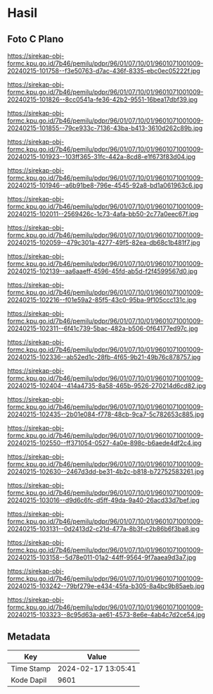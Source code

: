 # Hasil

## Foto C Plano

https://sirekap-obj-formc.kpu.go.id/7b46/pemilu/pdpr/96/01/07/10/01/9601071001009-20240215-101758--f3e50763-d7ac-436f-8335-ebc0ec05222f.jpg

https://sirekap-obj-formc.kpu.go.id/7b46/pemilu/pdpr/96/01/07/10/01/9601071001009-20240215-101826--8cc0541a-fe36-42b2-9551-16bea17dbf39.jpg

https://sirekap-obj-formc.kpu.go.id/7b46/pemilu/pdpr/96/01/07/10/01/9601071001009-20240215-101855--79ce933c-7136-43ba-b413-3610d262c89b.jpg

https://sirekap-obj-formc.kpu.go.id/7b46/pemilu/pdpr/96/01/07/10/01/9601071001009-20240215-101923--103ff365-31fc-442a-8cd8-e1f673f83d04.jpg

https://sirekap-obj-formc.kpu.go.id/7b46/pemilu/pdpr/96/01/07/10/01/9601071001009-20240215-101946--a6b91be8-796e-4545-92a8-bd1a061963c6.jpg

https://sirekap-obj-formc.kpu.go.id/7b46/pemilu/pdpr/96/01/07/10/01/9601071001009-20240215-102011--2569426c-1c73-4afa-bb50-2c77a0eec67f.jpg

https://sirekap-obj-formc.kpu.go.id/7b46/pemilu/pdpr/96/01/07/10/01/9601071001009-20240215-102059--479c301a-4277-49f5-82ea-db68c1b481f7.jpg

https://sirekap-obj-formc.kpu.go.id/7b46/pemilu/pdpr/96/01/07/10/01/9601071001009-20240215-102139--aa6aaeff-4596-45fd-ab5d-f2f4599567d0.jpg

https://sirekap-obj-formc.kpu.go.id/7b46/pemilu/pdpr/96/01/07/10/01/9601071001009-20240215-102216--f01e59a2-85f5-43c0-95ba-9f105ccc131c.jpg

https://sirekap-obj-formc.kpu.go.id/7b46/pemilu/pdpr/96/01/07/10/01/9601071001009-20240215-102311--6f41c739-5bac-482a-b506-0f64177ed97c.jpg

https://sirekap-obj-formc.kpu.go.id/7b46/pemilu/pdpr/96/01/07/10/01/9601071001009-20240215-102336--ab52ed1c-28fb-4f65-9b21-49b76c878757.jpg

https://sirekap-obj-formc.kpu.go.id/7b46/pemilu/pdpr/96/01/07/10/01/9601071001009-20240215-102404--414a4735-8a58-465b-9526-270214d6cd82.jpg

https://sirekap-obj-formc.kpu.go.id/7b46/pemilu/pdpr/96/01/07/10/01/9601071001009-20240215-102435--2b01e084-f778-48cb-9ca7-5c782653c885.jpg

https://sirekap-obj-formc.kpu.go.id/7b46/pemilu/pdpr/96/01/07/10/01/9601071001009-20240215-102550--ff371054-0527-4a0e-898c-b6aede4df2c4.jpg

https://sirekap-obj-formc.kpu.go.id/7b46/pemilu/pdpr/96/01/07/10/01/9601071001009-20240215-102630--2467d3dd-be31-4b2c-b818-b72752583261.jpg

https://sirekap-obj-formc.kpu.go.id/7b46/pemilu/pdpr/96/01/07/10/01/9601071001009-20240215-103016--d9d6c6fc-d5ff-49da-9a40-26acd33d7bef.jpg

https://sirekap-obj-formc.kpu.go.id/7b46/pemilu/pdpr/96/01/07/10/01/9601071001009-20240215-103131--0d2413d2-c21d-477a-8b3f-c2b86b6f3ba8.jpg

https://sirekap-obj-formc.kpu.go.id/7b46/pemilu/pdpr/96/01/07/10/01/9601071001009-20240215-103158--5d78e011-01a2-44ff-9564-9f7aaea9d3a7.jpg

https://sirekap-obj-formc.kpu.go.id/7b46/pemilu/pdpr/96/01/07/10/01/9601071001009-20240215-103242--79bf279e-e434-45fa-b305-8a4bc9b85aeb.jpg

https://sirekap-obj-formc.kpu.go.id/7b46/pemilu/pdpr/96/01/07/10/01/9601071001009-20240215-103323--8c95d63a-ae61-4573-8e6e-4ab4c7d2ce54.jpg


## Metadata

| Key        | Value               |
| ---------- | ------------------- |
| Time Stamp | 2024-02-17 13:05:41 |
| Kode Dapil | 9601                |



